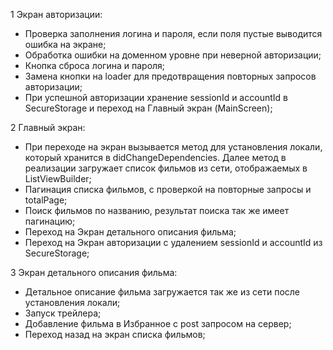 1 Экран авторизации:
- Проверка заполнения логина и пароля, если поля пустые выводится ошибка на экране;
- Обработка ошибки на доменном уровне при неверной авторизации;
- Кнопка сброса логина и пароля;
- Замена кнопки на loader для предотвращения повторных запросов авторизации;
- При успешной авторизации хранение sessionId и accountId в SecureStorage и переход на Главный экран (MainScreen);

2 Главный экран:
- При переходе на экран вызывается метод для установления локали, который хранится в didChangeDependencies. Далее метод в реализации загружает список фильмов из сети, отображаемых в ListViewBuilder;
- Пагинация списка фильмов, с проверкой на повторные запросы и totalPage;
- Поиск фильмов по названию, результат поиска так же имеет пагинацию;
- Переход на Экран детального описания фильма; 
- Переход на Экран авторизации с удалением sessionId и accountId из SecureStorage;


3 Экран детального описания фильма:
- Детальное описание фильма загружается так же из сети после установления локали;
- Запуск трейлера;
- Добавление фильма в Избранное с post запросом на сервер;
- Переход назад на экран списка фильмов;
